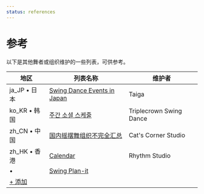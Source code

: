 ```yaml
---
status: references
---
```


# 参考

以下是其他舞者或组织维护的一些列表，可供参考。

| 地区 | 列表名称 | 维护者 |
| --- | --- | --- |
| ja_JP • 日本 | [Swing Dance Events in Japan](https://sites.google.com/view/swingdanceeventsinjapan/home) | Taiga |
| ko_KR • 韩国 | [주간 소셜 스케줄](https://docs.google.com/spreadsheets/d/1f2y-doDtxlxZwswSB-yWs5n7A01xBccFQLDnFCLnTns) | Triplecrown Swing Dance |
| zh_CN • 中国 | [国内摇摆舞组织不完全汇总](https://mp.weixin.qq.com/s/UdH0yMKJv0TVOQbIcA2h1A) | Cat's Corner Studio |
| zh_HK • 香港 | [Calendar](https://rhythmstudiohk.com/calendar/) | Rhythm Studio |
|  •  | [Swing Plan-it](https://www.swingplanit.com) |  |
| [+ 添加](https://github.com/swingdance/references/issues/new)
